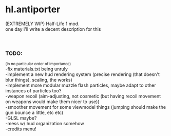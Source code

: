 # hl.antiporter
(EXTREMELY WIP) Half-Life 1 mod.
<br>
one day i'll write a decent description for this
<br>
<br>
<br>
### TODO:
<sub>(in no particular order of importance)</sub>
<br>
-fix materials.txt being unruly
<br>
-implement a new hud rendering system (precise rendering (that doesn't blur things), scaling, the works)
<br>
-implement more modular muzzle flash particles, maybe adapt to other instances of particles too?
<br>
-weapon recoil (aim-adjusting, not cosmetic (but having recoil movement on weapons would make them nicer to use))
<br>
-smoother movement for some viewmodel things (jumping should make the gun bounce a little, etc etc)
<br>
-GLSL maybe?
<br>
-mess w/ hud organization somehow
<br>
-credits menu!
<br>
